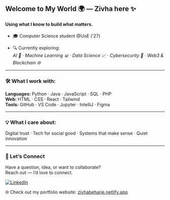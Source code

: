 ## Welcome to My World 🌍 — Zivha here ✨

#### Using what I know to build what matters. 

- 🎓 Computer Science student @UoE ('27)

- 🔍 Currently exploring:  
*AI 🤖 · Machine Learning 📊 · Data Science 📈 · Cybersecurity 🔐 · Web3 & Blockchain 🌐*

---

### 🛠️ What I work with:
**Languages:** Python · Java · JavaScript · SQL · PHP  
**Web:** HTML · CSS · React · Tailwind  
**Tools:** GitHub · VS Code · Jupyter · IntelliJ · Figma

---

### 💡 What I care about:
Digital trust · Tech for social good · Systems that make sense · Quiet innovation

---

### 🤝 Let’s Connect
Have a question, idea, or want to collaborate?  
Reach out — I’d love to connect.

<a href="https://linkedin.com/in/zivhab" target="_blank">
  <img src="https://img.shields.io/badge/LinkedIn-blue?style=for-the-badge&logo=linkedin&logoColor=white" alt="LinkedIn"/>
</a>

🌐 Check out my portfolio website: [zivhabeharie.netlify.app](https://zivhabeharie.netlify.app)

